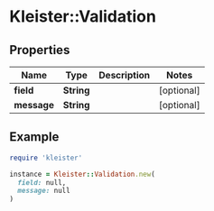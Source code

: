 # Kleister::Validation

## Properties

| Name | Type | Description | Notes |
| ---- | ---- | ----------- | ----- |
| **field** | **String** |  | [optional] |
| **message** | **String** |  | [optional] |

## Example

```ruby
require 'kleister'

instance = Kleister::Validation.new(
  field: null,
  message: null
)
```

